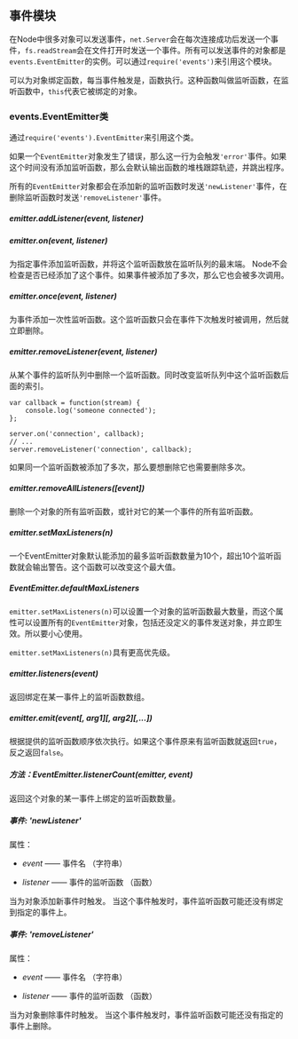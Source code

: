 ## 事件模块 ##

在Node中很多对象可以发送事件，`net.Server`会在每次连接成功后发送一个事件，`fs.readStream`会在文件打开时发送一个事件。所有可以发送事件的对象都是`events.EventEmitter`的实例。可以通过`require('events')`来引用这个模块。

可以为对象绑定函数，每当事件触发是，函数执行。这种函数叫做监听函数，在监听函数中，`this`代表它被绑定的对象。

### events.EventEmitter类 ###

通过`require('events').EventEmitter`来引用这个类。

如果一个`EventEmitter`对象发生了错误，那么这一行为会触发`'error'`事件。如果这个时间没有添加监听函数，那么会默认输出函数的堆栈跟踪轨迹，并跳出程序。

所有的`EventEmitter`对象都会在添加新的监听函数时发送`'newListener'`事件，在删除监听函数时发送`'removeListener'`事件。

##### emitter.addListener(event, listener) #####

##### emitter.on(event, listener) #####

为指定事件添加监听函数，并将这个监听函数放在监听队列的最末端。 Node不会检查是否已经添加了这个事件。如果事件被添加了多次，那么它也会被多次调用。

##### emitter.once(event, listener) #####

为事件添加一次性监听函数。这个监听函数只会在事件下次触发时被调用，然后就立即删除。

##### emitter.removeListener(event, listener) #####

从某个事件的监听队列中删除一个监听函数。同时改变监听队列中这个监听函数后面的索引。

    var callback = function(stream) {
        console.log('someone connected');
    };
    
    server.on('connection', callback);
    // ...
    server.removeListener('connection', callback);

如果同一个监听函数被添加了多次，那么要想删除它也需要删除多次。

##### emitter.removeAllListeners([event]) #####

删除一个对象的所有监听函数，或针对它的某一个事件的所有监听函数。

##### emitter.setMaxListeners(n) #####

一个EventEmitter对象默认能添加的最多监听函数数量为10个，超出10个监听函数就会输出警告。这个函数可以改变这个最大值。

##### EventEmitter.defaultMaxListeners #####

`emitter.setMaxListeners(n)`可以设置一个对象的监听函数最大数量，而这个属性可以设置所有的`EventEmitter`对象，包括还没定义的事件发送对象，并立即生效。所以要小心使用。

`emitter.setMaxListeners(n)`具有更高优先级。

##### emitter.listeners(event) #####

返回绑定在某一事件上的监听函数数组。

##### emitter.emit(event[, arg1][, arg2][,...]) #####

根据提供的监听函数顺序依次执行。如果这个事件原来有监听函数就返回`true`，反之返回`false`。

##### 方法：EventEmitter.listenerCount(emitter, event) #####

返回这个对象的某一事件上绑定的监听函数数量。

##### 事件: 'newListener' #####

属性：
 
- *event* —— 事件名 （字符串）

- *listener* —— 事件的监听函数 （函数）

当为对象添加新事件时触发。 当这个事件触发时，事件监听函数可能还没有绑定到指定的事件上。

##### 事件: 'removeListener' #####

属性：
 
- *event* —— 事件名 （字符串）

- *listener* —— 事件的监听函数 （函数）

当为对象删除事件时触发。 当这个事件触发时，事件监听函数可能还没有指定的事件上删除。
      